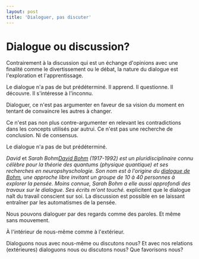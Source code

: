 ```yaml
---
layout: post
title: 'Dialoguer, pas discuter'
---
```


Dialogue ou discussion?
===

Contrairement à la discussion qui est un échange d'opinions avec une
finalité comme le divertissement ou le débat, la nature du dialogue est
l'exploration et l'apprentissage.

Le dialogue n'a pas de but prédéterminé. Il apprend. Il questionne. Il
découvre. Il s'intéresse à l'inconnu.

Dialoguer, ce n'est pas argumenter en faveur de sa vision du moment en
tentant de convaincre les autres à changer.

Ce n'est pas non plus contre-argumenter en relevant les contradictions
dans les concepts utilisés par autrui. Ce n'est pas une recherche de
conclusion. Ni de consensus.

Le dialogue n'a pas de but prédéterminé.

*David* et *Sarah Bohm<span class="sidenote">[David
Bohm](https://fr.wikipedia.org/wiki/David_Bohm) (1917-1992) est un
pluridisciplinaire connu célèbre pour la théorie des quantums (physique
quantique) et ses recherches en neuropshyschologie. Son nom est à
l'origine du [dialogue de
Bohm](http://www.david-bohm.net/dialogue/%0A%20%20%20%20%20%20%20%20%20%20%20%20%20%20%20%20),
une approche libre invitant un groupe de 10 à 40 personnes à explorer la
pensée. Moins connue, Sarah Bohm a elle aussi approfondi des travaux sur
le dialogue. Ses écrits m'ont touché. </span>* explicitent que le
dialogue naît du travail conscient sur soi. La discussion est possible
en se laissant entraîner par les automatismes de la pensée.

Nous pouvons dialoguer par des regards comme des paroles. Et même sans
mouvement.

À l'intérieur de nous-même comme à l'extérieur.

Dialoguons nous avec nous-même ou discutons nous? Et avec nos relations
(extérieures) dialoguons nous ou discutons nous? Que favorisons nous?


